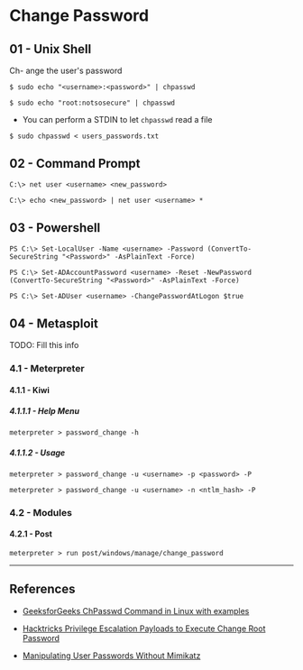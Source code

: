 # Change Password

## 01 - Unix Shell

Ch- ange the user's password

```
$ sudo echo "<username>:<password>" | chpasswd

$ sudo echo "root:notsosecure" | chpasswd
```

- You can perform a STDIN to let `chpasswd` read a file

`$ sudo chpasswd < users_passwords.txt`

## 02 - Command Prompt

```
C:\> net user <username> <new_password>

C:\> echo <new_password> | net user <username> *
```

## 03 - Powershell

```
PS C:\> Set-LocalUser -Name <username> -Password (ConvertTo-SecureString "<Password>" -AsPlainText -Force)

PS C:\> Set-ADAccountPassword <username> -Reset -NewPassword (ConvertTo-SecureString "<Password>" -AsPlainText -Force)

PS C:\> Set-ADUser <username> -ChangePasswordAtLogon $true
```

## 04 - Metasploit

TODO: Fill this info

### 4.1 - Meterpreter

#### 4.1.1 - Kiwi

##### 4.1.1.1 - Help Menu

`meterpreter > password_change -h`

##### 4.1.1.2 - Usage

`meterpreter > password_change -u <username> -p <password> -P`

`meterpreter > password_change -u <username> -n <ntlm_hash> -P`

### 4.2 - Modules

#### 4.2.1 - Post

`meterpreter > run post/windows/manage/change_password`

---
## References

- [GeeksforGeeks ChPasswd Command in Linux with examples](https://www.geeksforgeeks.org/chpasswd-command-in-linux-with-examples/)

- [Hacktricks Privilege Escalation Payloads to Execute Change Root Password](https://book.hacktricks.xyz/linux-unix/privilege-escalation/payloads-to-execute#change-root-password)

- [Manipulating User Passwords Without Mimikatz](https://www.trustedsec.com/blog/manipulating-user-passwords-without-mimikatz/)